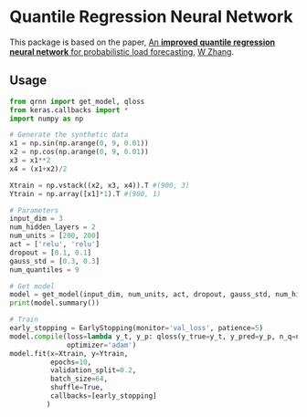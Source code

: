 # Quantile Regression Neural Network

This package is based on the paper, [An **improved quantile regression neural network** for probabilistic load forecasting](https://ieeexplore.ieee.org/abstract/document/8419220/), [W Zhang](https://scholar.google.com/citations?user=aanT6TIAAAAJ&hl=en&oi=sra).

## Usage

```python
from qrnn import get_model, qloss
from keras.callbacks import *
import numpy as np

# Generate the synthetic data
x1 = np.sin(np.arange(0, 9, 0.01))
x2 = np.cos(np.arange(0, 9, 0.01))
x3 = x1**2
x4 = (x1+x2)/2

Xtrain = np.vstack((x2, x3, x4)).T #(900, 3)
Ytrain = np.array([x1]*1).T #(900, 1)

# Parameters
input_dim = 3
num_hidden_layers = 2
num_units = [200, 200]
act = ['relu', 'relu']
dropout = [0.1, 0.1]
gauss_std = [0.3, 0.3]
num_quantiles = 9

# Get model
model = get_model(input_dim, num_units, act, dropout, gauss_std, num_hidden_layers, num_quantiles)
print(model.summary())

# Train
early_stopping = EarlyStopping(monitor='val_loss', patience=5)
model.compile(loss=lambda y_t, y_p: qloss(y_true=y_t, y_pred=y_p, n_q=num_quantiles), 
              optimizer='adam')
model.fit(x=Xtrain, y=Ytrain, 
          epochs=10, 
          validation_split=0.2, 
          batch_size=64, 
          shuffle=True, 
          callbacks=[early_stopping]
         )
```
